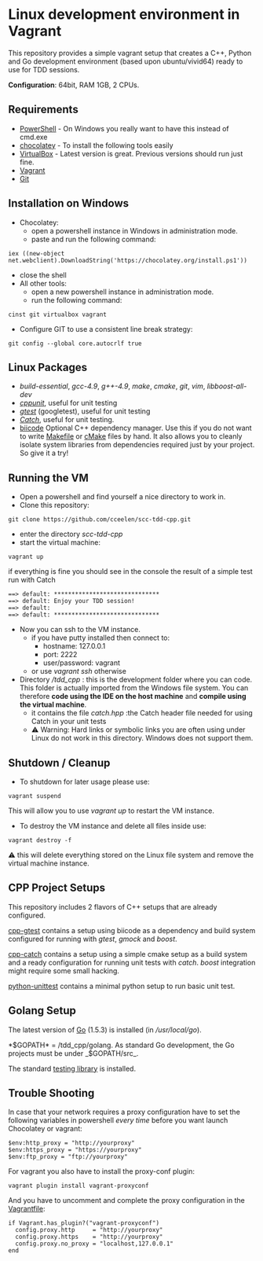 # Linux development environment in Vagrant
This repository provides a simple vagrant setup that creates a C++, Python and Go development environment (based upon ubuntu/vivid64) ready to use for TDD sessions.

**Configuration**: 64bit, RAM 1GB, 2 CPUs.

## Requirements
* [PowerShell](https://technet.microsoft.com/en-us/library/hh847837.aspx) - On Windows you really want to have this instead of cmd.exe
* [chocolatey](https://chocolatey.org/) - To install the following tools easily
* [VirtualBox](https://www.virtualbox.org/) - Latest version is great. Previous versions should run just fine.
* [Vagrant](https://www.vagrantup.com/downloads.html)
* [Git](https://www.git-scm.com)

## Installation on Windows
* Chocolatey:
  * open a powershell instance in Windows in administration mode.
  * paste and run the following command:
```
iex ((new-object net.webclient).DownloadString('https://chocolatey.org/install.ps1'))
```
  * close the shell
* All other tools:
  * open a new powershell instance in administration mode.
  * run the following command:
```
cinst git virtualbox vagrant
```
  * Configure GIT to use a consistent line break strategy:
```
git config --global core.autocrlf true
```

## Linux Packages
* *build-essential*, *gcc-4.9*, *g++-4.9*, *make*, *cmake*, *git*, *vim*, *libboost-all-dev*
* *[cppunit](http://sourceforge.net/projects/cppunit/)*, useful for unit testing
* *[gtest](https://github.com/google/googletest)* (googletest), useful for unit testing
* *[Catch](https://github.com/philsquared/Catch/)*, useful for unit testing.
* [biicode](https://www.biicode.com) Optional C++ dependency manager.
Use this if you do not want to write [Makefile](https://www.gnu.org/software/make/) or [cMake](https://cmake.org/) files by hand. It also allows you to cleanly isolate system libraries from dependencies required just by your project. So give it a try!

## Running the VM
* Open a powershell and find yourself a nice directory to work in.
* Clone this repository:
```
git clone https://github.com/cceelen/scc-tdd-cpp.git
```
* enter the directory *scc-tdd-cpp*
* start the virtual machine:
```
vagrant up
```
if everything is fine you should see in the console the result of a simple test run with Catch
```
==> default: ******************************
==> default: Enjoy your TDD session!
==> default:
==> default: ******************************

```
* Now you can ssh to the VM instance.
  * if you have putty installed then connect to:
    * hostname: 127.0.0.1
    * port: 2222
    * user/password: vagrant
  * or use *vagrant ssh* otherwise
* Directory */tdd_cpp* : this is the development folder where you can code. This folder is actually imported from the Windows file system. You can therefore **code using the IDE on the host machine** and **compile using the virtual machine**.
  * it contains the file *catch.hpp* :the Catch header file needed for using Catch in your unit tests
  * :warning: Warning: Hard links or symbolic links you are often using under Linux do not work in this directory. Windows does not support them.

## Shutdown / Cleanup
* To shutdown for later usage please use:
```
vagrant suspend
```
This will allow you to use *vagrant up* to restart the VM instance.
* To destroy the VM instance and delete all files inside use:
```
vagrant destroy -f
```
:warning: this will delete everything stored on the Linux file system and remove the virtual machine instance.

## CPP Project Setups
This repository includes 2 flavors of C++ setups that are already configured.

[cpp-gtest](./cpp-gtest/README.md) contains a setup using biicode as a dependency and build system configured for running with *gtest*, *gmock* and *boost*.

[cpp-catch](./cpp-catch/README.md) contains a setup using a simple cmake setup as a build system and a ready configuration for running unit tests with *catch*. *boost* integration might require some small hacking.

[python-unittest](./python-unittest) contains a minimal python setup to run basic unit test.

## Golang Setup
The latest version of [Go](https://golang.org/) (1.5.3) is installed (in _/usr/local/go_).

*$GOPATH* = /tdd_cpp/golang. As standard Go development, the Go projects must be under _$GOPATH/src_.

The standard [testing library](https://golang.org/pkg/testing/) is installed.

## Trouble Shooting

In case that your network requires a proxy configuration have to set the following variables in powershell *every time* before you want launch Chocolatey or vagrant:
```
$env:http_proxy = "http://yourproxy"
$env:https_proxy = "https://yourproxy"
$env:ftp_proxy = "ftp://yourproxy"
```
For vagrant you also have to install the proxy-conf plugin:
```
vagrant plugin install vagrant-proxyconf
```
And you have to uncomment and complete the proxy configuration in the [Vagrantfile](./Vagrantfile#L69):
```
if Vagrant.has_plugin?("vagrant-proxyconf")
  config.proxy.http     = "http://yourproxy"
  config.proxy.https    = "http://yourproxy"
  config.proxy.no_proxy = "localhost,127.0.0.1"
end
```
